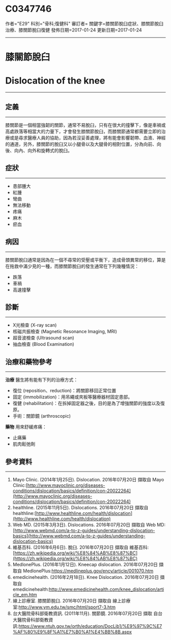 # C0347746
作者="E29"
科別="骨科;復健科"
審訂者=
關鍵字=膝關節脫臼症狀、膝關節脫臼 治療、膝關節脫臼復健
發佈日期=2017-01-24
更新日期=2017-01-24

----------
# 膝關節脫臼
# Dislocation of the knee
----------
## 定義
----------

膝關節是一個相當強韌的關節，通常不易脫臼，只有在很大的撞擊下，像是車禍或高處跌落等相當大的力量下，才會發生膝關節脫臼，而膝關節通常都需要立即的治療或是尋求醫療人員的協助，因為若沒妥善處理，將有能會影響韌帶、血液、神經的通道，另外，膝關節的脫臼又以小腿骨以及大腿骨的相對位置，分為向前、向後、向內、向外和旋轉式的脫臼。

## 症狀
----------
- 患部腫大
- 紅腫
- 彎曲
- 無法移動
- 疼痛
- 麻木
- 瘀血
## 病因
----------

膝關節脫臼通常是因為在一個不尋常的受壓或平衡下，造成骨頭異常的移位，算是在拖救中滿少見的一種，而膝關節脫臼的發生通常在下列幾種情況：

- 跌落
- 車禍
- 高速撞擊
## 診斷
----------
- X光檢查 (X-ray scan)
- 核磁共振檢查 (Magnetic Resonance Imaging, MRI)
- 超音波檢查 (Ultrasound scan)
- 抽血檢查 (Blood Examination)
## 治療和藥物參考
----------

**治療**
醫生將有能有下列的治療方式：

- 復位 (reposition、reduction)：將關節移回正常位置
- 固定 (immobilization)：用吊繩或夾板等醫療器材固定患部。
- 復健 (rehabilitation)：在拆掉固定器之後，目的是為了增強關節的強度以及復原。
- 手術：關節鏡 (arthroscopic)

**藥物**
用來舒緩疼痛：

- 止痛藥
- 肌肉鬆弛劑
## 參考資料
----------
1. Mayo Clinic. (2014年1月25日). Dislocation. 2016年07月20日 擷取自 Mayo Clinic:[http://www.mayoclinic.org/diseases-conditions/dislocation/basics/definition/con-20022264](http://www.mayoclinic.org/diseases-conditions/dislocation/basics/definition/con-20022264)
2. healthline. (2015年11月5日). Dislocations. 2016年07月20日 擷取自 healthline:[http://www.healthline.com/health/dislocation](http://www.healthline.com/health/dislocation)
3. Web MD. (2015年3月3日). Dislocations. 2016年07月20日 擷取自 Web MD:[http://www.webmd.com/a-to-z-guides/understanding-dislocation-basics](http://www.webmd.com/a-to-z-guides/understanding-dislocation-basics)
4. 維基百科. (2016年6月6日). 脫臼. 2016年07月20日 擷取自 維基百科:[https://zh.wikipedia.org/wiki/%E8%84%AB%E8%87%BC](https://zh.wikipedia.org/wiki/%E8%84%AB%E8%87%BC)
5. MedlonePlus. (2016年1月12日). Kneecap dislocation. 2016年07月20日 擷取自 MedlonePlus:https://medlineplus.gov/ency/article/001070.htm
6. emedicinehealth. (2016年2月18日). Knee Dislocation. 2016年07月20日 擷取自 emedicinehealth:http://www.emedicinehealth.com/knee_dislocation/article_em.htm
7. 線上診療室. 膝關節脫臼. 2016年07月20日 擷取自 線上診療室:http://www.ym.edu.tw/smc/html/sport7-3.htm
8. 台大醫院骨科部衛教資訊. (2011年11月). 關節鏡. 2016年07月20日 擷取 自台大醫院骨科部衛教資訊:https://www.ntuh.gov.tw/orth/education/DocLib1/%E9%97%9C%E7%AF%80%E9%8F%A1%E7%B0%A1%E4%BB%8B.aspx

